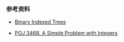 ### 参考资料

- [Binary Indexed Trees](https://www.topcoder.com/community/data-science/data-science-tutorials/binary-indexed-trees/)

- [POJ 3468. A Simple Problem with Integers](http://www.shuizilong.com/house/archives/poj-3468-a-simple-problem-with-integers/)


